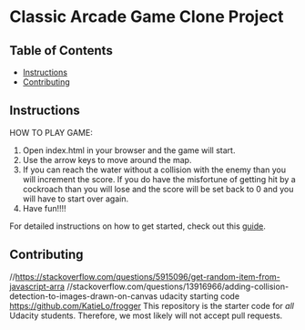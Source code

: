 # Classic Arcade Game Clone Project

## Table of Contents

- [Instructions](#instructions)
- [Contributing](#contributing)

## Instructions

HOW TO PLAY GAME:
 1. Open index.html in your browser and the game will start.
 2. Use the arrow keys to move around the map.
 3. If you can reach the water without a collision with the enemy than you will increment the score. If you do have the misfortune of getting hit by a cockroach than you will lose and the score will be set back to 0 and you will have to start over again.
 4. Have fun!!!!

For detailed instructions on how to get started, check out this [guide](https://docs.google.com/document/d/1v01aScPjSWCCWQLIpFqvg3-vXLH2e8_SZQKC8jNO0Dc/pub?embedded=true).

## Contributing
//https://stackoverflow.com/questions/5915096/get-random-item-from-javascript-arra
//stackoverflow.com/questions/13916966/adding-collision-detection-to-images-drawn-on-canvas
udacity starting code 
https://github.com/KatieLo/frogger 
This repository is the starter code for _all_ Udacity students. Therefore, we most likely will not accept pull requests.
